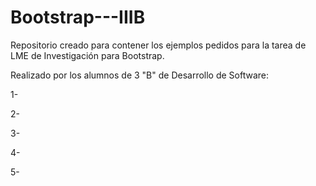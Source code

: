 # Bootstrap---IIIB
Repositorio creado para contener los ejemplos pedidos para la tarea de LME de Investigación para Bootstrap.

Realizado por los alumnos de 3 "B" de Desarrollo de Software:

1-

2-

3-

4-

5-
